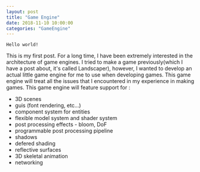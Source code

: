 ```yaml
---
layout: post
title: "Game Engine"
date: 2018-11-10 10:00:00
categories: "GameEngine"
---
```


`Hello world!`

This is my first post. For a long time, I have been extremely interested in the architecture of game engines. I tried to make a game previously(which I have a post about, it's called Landscaper), however, I wanted to develop an actual little game engine for me to use when developing games. This game engine will treat all the issues that I encountered in my experience in making games. This game engine will feature support for :

- 3D scenes
- guis (font rendering, etc...)
- component system for entities
- flexible model system and shader system
- post processing effects - bloom, DoF
- programmable post processing pipeline
- shadows
- defered shading
- reflective surfaces
- 3D skeletal animation
- networking

